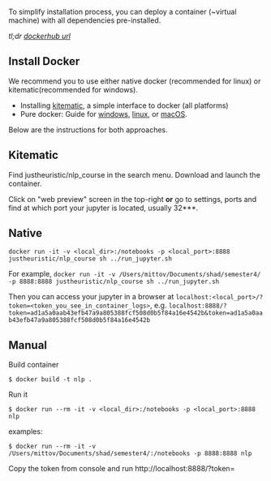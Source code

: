 To simplify installation process, you can deploy a container (~virtual machine) with all dependencies pre-installed.

_tl;dr [dockerhub url](https://hub.docker.com/r/justheuristic/nlp_course/)_

## Install Docker

We recommend you to use either native docker (recommended for linux) or kitematic(recommended for windows).
* Installing [kitematic](https://kitematic.com/), a simple interface to docker (all platforms)
* Pure docker: Guide for [windows](https://docs.docker.com/docker-for-windows/), [linux](https://docs.docker.com/engine/installation/), or [macOS](https://docs.docker.com/docker-for-mac/).

Below are the instructions for both approaches.

## Kitematic
Find justheuristic/nlp_course in the search menu. Download and launch the container.

Click on "web preview" screen in the top-right __or__ go to settings, ports and find at which port your jupyter is located, usually 32***.

## Native
`docker run -it -v <local_dir>:/notebooks -p <local_port>:8888 justheuristic/nlp_course sh ../run_jupyter.sh`

For example,
`docker run -it -v /Users/mittov/Documents/shad/semester4/ -p 8888:8888 justheuristic/nlp_course sh ../run_jupyter.sh`


Then you can access your jupyter in a browser at `localhost:<local_port>/?token=<token_you_see_in_container_logs>`, e.g. `localhost:8888/?token=ad1a5a0aab43efb47a9a805388fcf508d0b5f84a16e4542b&token=ad1a5a0aab43efb47a9a805388fcf508d0b5f84a16e4542b`

## Manual
Build container

`$ docker build -t nlp .`


Run it

`$ docker run --rm -it -v <local_dir>:/notebooks -p <local_port>:8888 nlp`

examples:

`$ docker run --rm -it -v /Users/mittov/Documents/shad/semester4/:/notebooks -p 8888:8888 nlp`

Copy the token from console and run
http://localhost:8888/?token=<token>
